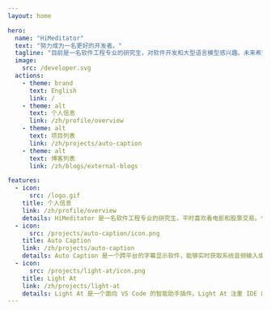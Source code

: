 ```yaml
---
layout: home

hero:
  name: "HiMeditator"
  text: "努力成为一名更好的开发者。"
  tagline: "目前是一名软件工程专业的研究生，对软件开发和大型语言模型感兴趣。未来希望成为一名全栈工程师。"
  image:
    src: /developer.svg
  actions:
    - theme: brand
      text: English
      link: /
    - theme: alt
      text: 个人信息
      link: /zh/profile/overview
    - theme: alt
      text: 项目列表
      link: /zh/projects/auto-caption
    - theme: alt
      text: 博客列表
      link: /zh/blogs/external-blogs

features:
  - icon: 
      src: /logo.gif
    title: 个人信息
    link: /zh/profile/overview
    details: HiMeditator 是一名软件工程专业的研究生，平时喜欢看电影和股票交易。个人的专业兴趣是前端开发、软件开发和大模型的应用开发。
  - icon:
      src: /projects/auto-caption/icon.png
    title: Auto Caption
    link: /zh/projects/auto-caption
    details: Auto Caption 是一个跨平台的字幕显示软件，能够实时获取系统音频输入或输出的流式数据，并调用音频转文字的模型生成对应音频的字幕。
  - icon:
      src: /projects/light-at/icon.png
    title: Light At
    link: /zh/projects/light-at
    details: Light At 是一个面向 VS Code 的智能助手插件。Light At 注重 IDE 内的大模型聊天体验致力于提供快速便捷的 IDE 内聊天体验。
---
```

